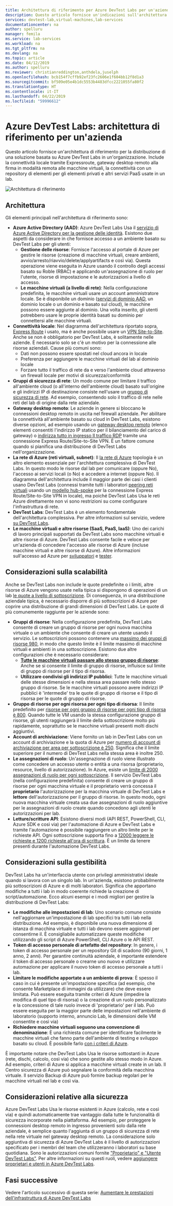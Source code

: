 ```yaml
---
title: Architettura di riferimento per Azure DevTest Labs per un'azienda
description: Questo articolo fornisce un'indicazioni sull'architettura di riferimento per Azure DevTest Labs in un'organizzazione.
services: devtest-lab,virtual-machines,lab-services
documentationcenter: na
author: spelluru
manager: femila
ms.service: lab-services
ms.workload: na
ms.tgt_pltfrm: na
ms.devlang: na
ms.topic: article
ms.date: 04/12/2019
ms.author: spelluru
ms.reviewer: christianreddington,anthdela,juselph
ms.openlocfilehash: bcb154f7cffb92ef23fc2606e1f604bb12f8d1a3
ms.sourcegitcommit: bf509e05e4b1dc5553b4483dfcc2221055fa80f2
ms.translationtype: HT
ms.contentlocale: it-IT
ms.lasthandoff: 04/22/2019
ms.locfileid: "59996612"
---
```

# <a name="azure-devtest-labs---reference-architecture-for-an-enterprise"></a>Azure DevTest Labs: architettura di riferimento per un'azienda
Questo articolo fornisce un'architettura di riferimento per la distribuzione di una soluzione basata su Azure DevTest Labs in un'organizzazione. Include la connettività locale tramite Expressroute, gateway desktop remoto alla firma in modalità remota alle macchine virtuali, la connettività con un repository di elementi per gli elementi privati e altri servizi PaaS usate in un lab.

![Architettura di riferimento](./media/devtest-lab-reference-architecture/reference-architecture.png)

## <a name="architecture"></a>Architettura
Gli elementi principali nell'architettura di riferimento sono:

- **Azure Active Directory (AAD)**: Azure DevTest Labs Usa il [servizio di Azure Active Directory per la gestione delle identità](../active-directory/fundamentals/active-directory-whatis.md). Esistono due aspetti da considerare in che fornisce accesso a un ambiente basato su DevTest Labs per gli utenti:
    - **Gestione delle risorse**:  Fornisce l'accesso al portale di Azure per gestire le risorse (creazione di macchine virtuali, creare ambienti, avvio/arresto/riavvio/delete/applyartifacts e così via). Questa operazione viene eseguita in Azure usando il controllo degli accessi basato su Roble (RBAC) e applicando un'assegnazione di ruolo per l'utente, risorse di impostazione e le autorizzazioni a livello di accesso.
    - **Le macchine virtuali (a livello di rete)**:  Nella configurazione predefinita, le macchine virtuali usare un account amministratore locale.  Se è disponibile un dominio ([servizi di dominio AAD](../active-directory-domain-services/active-directory-ds-overview.md), un dominio locale o un dominio e basato sul cloud), le macchine possono essere aggiunte al dominio. Una volta inserito, gli utenti potrebbero usare le proprie identità basati su dominio per connettersi alle macchine virtuali.
- **Connettività locale**: Nel diagramma dell'architettura riportato sopra, [Express Route](../expressroute/expressroute-introduction.md) i usato, ma è anche possibile usare un [VPN Site-to-Site](../vpn-gateway/vpn-gateway-about-vpn-gateway-settings.md). Anche se non è obbligatorio per DevTest Labs, è solitamente nelle aziende. È necessario solo se c'è un motivo per la connessione alle risorse aziendali. Cause più comuni sono: 
    - Dati non possono essere spostati nel cloud ancora in locale
    - Preferenza per aggiungere le macchine virtuali del lab al dominio locale
    - Forzare tutto il traffico di rete da e verso l'ambiente cloud attraverso un firewall locale per motivi di sicurezza/conformità
- **Gruppi di sicurezza di rete**: Un modo comune per limitare il traffico all'ambiente cloud (o all'interno dell'ambiente cloud) basato sull'origine e gli indirizzi IP di destinazione consiste nell'usare un [gruppo di sicurezza di rete](../virtual-network/security-overview.md). Ad esempio, consentendo solo il traffico di rete nelle reti del lab di origine dalla rete aziendale.
- **Gateway desktop remoto**:  Le aziende in genere si bloccano le connessioni desktop remoto in uscita nel firewall aziendale. Per abilitare la connettività all'ambiente basato su cloud in DevTest Labs, esistono diverse opzioni, ad esempio usando un [gateway desktop remoto](/windows-server/remote/remote-desktop-services/desktop-hosting-logical-architecture) (elenco elementi consentiti l'indirizzo IP statico per il bilanciamento del carico di gateway) o [indirizza tutto in ingresso Il traffico RDP](../vpn-gateway/vpn-gateway-forced-tunneling-rm.md) tramite una connessione Express Route/Site-to-Site VPN. È un fattore comune quando si pianifica una distribuzione di DevTest Labs nell'organizzazione.
- **La rete di Azure (reti virtuali, subnet)**:  Il [la rete di Azure](../networking/networking-overview.md) topologia è un altro elemento essenziale per l'architettura complessiva di DevTest Labs. In questo modo le risorse dal lab per comunicare (oppure No), l'accesso ai servizi locali (o No) e accedere a internet (oppure No). Il diagramma dell'architettura include il maggior parte dei casi i clienti usano DevTest Labs (connessi tramite tutti i laboratori [peering reti virtuali](../virtual-network/virtual-network-peering-overview.md) usando un [modello hub-spoke](/azure/architecture/reference-architectures/hybrid-networking/hub-spoke) per la connessione Express Route/Site-to-Site VPN in locale), ma poiché DevTest Labs Usa le reti Azure direttamente non vi sono restrizioni su come configurare l'infrastruttura di rete.
- **DevTest Labs**:  DevTest Labs è un elemento fondamentale dell'architettura complessiva. Per altre informazioni sul servizio, vedere [su DevTest Labs](devtest-lab-overview.md).
- **Le macchine virtuali e altre risorse (SaaS, PaaS, IaaS)**:  Uno dei carichi di lavoro principali supportati da DevTest Labs sono macchine virtuali e altre risorse di Azure.  DevTest Labs consente facile e veloce per un'azienda di concedere l'accesso alle risorse di Azure (incluse macchine virtuali e altre risorse di Azure).  Altre informazioni sull'accesso ad Azure per [sviluppatori](devtest-lab-developer-lab.md) e [tester](devtest-lab-test-env.md).

## <a name="scalability-considerations"></a>Considerazioni sulla scalabilità
Anche se DevTest Labs non include le quote predefinite o i limiti, altre risorse di Azure vengono usate nella tipica si dispongono di operazioni di un lab [le quote a livello di sottoscrizione](../azure-subscription-service-limits.md). Di conseguenza, in una distribuzione aziendale tipica, è necessario disporre di più sottoscrizioni di Azure per coprire una distribuzione di grandi dimensioni di DevTest Labs. Le quote di più comunemente raggiunte per le aziende sono:

- **Gruppi di risorse**:  Nella configurazione predefinita, DevTest Labs consente di creare un gruppo di risorse per ogni nuova macchina virtuale o un ambiente che consente di creare un utente usando il servizio. Le sottoscrizioni possono contenere una [massimo dei gruppi di risorse 980](../azure-subscription-service-limits.md#subscription-limits---azure-resource-manager), in modo che questo limite è il limite massimo di macchine virtuali e ambienti in una sottoscrizione. Esistono due altre configurazioni che è necessario considerare:
    - **[Tutte le macchine virtuali passare allo stesso gruppo di risorse](resource-group-control.md)**:  Anche se si consente il limite di gruppo di risorse, influisce sul limite di gruppo di risorse per il tipo di risorsa.
    - **Utilizzare condivisi gli indirizzi IP pubblici**:  Tutte le macchine virtuali delle stesse dimensioni e nella stessa area passare nello stesso gruppo di risorse. Se le macchine virtuali possono avere indirizzi IP pubblici è 'intermedie' tra le quote di gruppo di risorse e il tipo di risorsa per le quote di gruppo di risorse. 
- **Gruppo di risorse per ogni risorsa per ogni tipo di risorsa**: Il limite predefinito per [risorse per ogni gruppo di risorse per ogni tipo di risorsa è 800](../azure-subscription-service-limits.md#resource-group-limits).  Quando tutte le VM usando la stessa configurazione gruppo di risorse, gli utenti raggiungerà il limite della sottoscrizione molto più rapidamente, soprattutto se le macchine virtuali presenti molti dischi aggiuntivi.
- **Account di archiviazione**: Viene fornito un lab in DevTest Labs con un account di archiviazione e la quota di Azure per [numero di account di archiviazione per area per sottoscrizione è 250](../azure-subscription-service-limits.md#storage-limits). Significa che il limite superiore per il numero di DevTest Labs nella stessa area è inoltre 250.
- **Le assegnazioni di ruolo**: Un'assegnazione di ruolo viene illustrato come concedere un accesso utente o entità a una risorsa (proprietario, resource, livello di autorizzazione). In Azure, esiste un [limite di 2000 assegnazioni di ruolo per ogni sottoscrizione](../azure-subscription-service-limits.md#role-based-access-control-limits). Il servizio DevTest Labs (nella configurazione predefinita) consente di creare un gruppo di risorse per ogni macchina virtuale e il proprietario verrà concessa il **proprietario** l'autorizzazione per la macchina virtuale di DevTest Labs e **lettore** dell'autorizzazione per il gruppo di risorse.  In questo modo, ogni nuova macchina virtuale creata usa due assegnazioni di ruolo aggiuntive per le assegnazioni di ruolo create quando concedono agli utenti le autorizzazioni per lab.
- **Letture/scritture API**: Esistono diversi modi (API REST, PowerShell, CLI, Azure SDK e così via) per l'automazione di Azure e DevTest Labs e tramite l'automazione è possibile raggiungere un altro limite per le richieste API. Ogni sottoscrizione supporta fino a [12000 leggere le richieste e 1200 richieste all'ora di scrittura](../azure-resource-manager/resource-manager-request-limits.md).  È un limite da tenere presenti durante l'automazione DevTest Labs.

## <a name="manageability-considerations"></a>Considerazioni sulla gestibilità
DevTest Labs ha un'interfaccia utente con privilegi amministrativi ideale quando si lavora con un singolo lab. In un'azienda, esistono probabilmente più sottoscrizioni di Azure e di molti laboratori. Significa che apportano modifiche a tutti i lab in modo coerente richiede la creazione di script/automazione.  Ecco alcuni esempi e i modi migliori per gestire la distribuzione di DevTest Labs:

- **Le modifiche alle impostazioni di lab**: Uno scenario comune consiste nell'aggiornare un'impostazione di lab specifici tra tutti i lab nella distribuzione. Ad esempio, è disponibile una nuova dimensione di istanza di macchina virtuale e tutti i lab devono essere aggiornati per consentirne il.  È consigliabile automatizzare queste modifiche utilizzando gli script di Azure PowerShell, CLI Azure o le API REST.  
- **Token di accesso personale di artefatto del repository**:  In genere, i token di accesso personale per un repository Git di scadono (90 giorni, 1 anno, 2 anni). Per garantire continuità aziendale, è importante estendere il token di accesso personale o crearne uno nuovo e utilizzare automazione per applicare il nuovo token di accesso personale a tutti i lab.
- **Limitare le modifiche apportate a un ambiente di prova**:  È spesso il caso in cui è presente un'impostazione specifica (ad esempio, che consente Marketplace di immagini da utilizzare) che deve essere limitata. Può essere eseguita tramite criteri di Azure (impedire la modifica di quel tipo di risorsa) o la creazione di un ruolo personalizzato e la concessione di tale ruolo invece di 'proprietario' per il lab. Può essere eseguita per la maggior parte delle impostazioni nell'ambiente di laboratorio (supporto interno, annuncio Lab, le dimensioni delle VM consentite e così via)
- **Richiedere macchine virtuali seguono una convenzione di denominazione**: È una richiesta comune per identificare facilmente le macchine virtuali che fanno parte dell'ambiente di testing e sviluppo basato su cloud. È possibile farlo [con i criteri di Azure](https://github.com/Azure/azure-policy/tree/master/samples/TextPatterns/allow-multiple-name-patterns).

È importante notare che DevTest Labs Usa le risorse sottostanti in Azure (rete, dischi, calcolo, così via) che sono gestite allo stesso modo in Azure.  Ad esempio, criteri di Azure si applica a macchine virtuali create in un lab. Il Centro sicurezza di Azure può segnalare la conformità della macchina virtuale. Il servizio Backup di Azure può fornire backup regolari per le macchine virtuali nel lab e così via. 

## <a name="security-considerations"></a>Considerazioni relative alla sicurezza
Azure DevTest Labs Usa le risorse esistenti in Azure (calcolo, rete e così via) e quindi automaticamente trae vantaggio dalla tutte le funzionalità di sicurezza incorporate nella piattaforma. Ad esempio, per proteggere le connessioni desktop remoto in ingresso provenienti solo dalla rete aziendale, è semplice quanto l'aggiunta di un gruppo di sicurezza di rete nella rete virtuale nel gateway desktop remoto. La considerazione solo aggiuntiva di sicurezza di Azure DevTest Labs è il livello di autorizzazioni specificato per i membri del team che utilizzeranno i laboratori su base quotidiana.  Sono le autorizzazioni comuni fornite ["Proprietario" e "Utente DevTest Labs"](devtest-lab-add-devtest-user.md). Per altre informazioni su questi ruoli, vedere [aggiungere proprietari e utenti in Azure DevTest Labs](devtest-lab-add-devtest-user.md).

## <a name="next-steps"></a>Fasi successive
Vedere l'articolo successivo di questa serie: [Aumentare le prestazioni dell'infrastruttura di Azure DevTest Labs](devtest-lab-guidance-scale.md)
